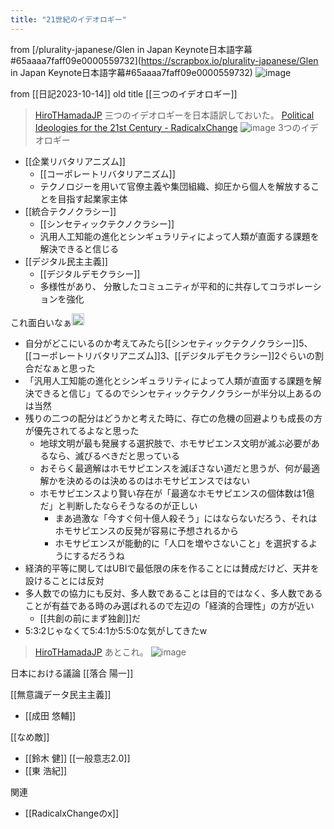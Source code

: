 ```yaml
---
title: "21世紀のイデオロギー"
---
```


from [/plurality-japanese/Glen in Japan Keynote日本語字幕#65aaaa7faff09e0000559732](https://scrapbox.io/plurality-japanese/Glen in Japan Keynote日本語字幕#65aaaa7faff09e0000559732)
![image](https://scrapbox.io/files/6595ff54a8350a00234a029f.jpg)



from [[日記2023-10-14]]
old title [[三つのイデオロギー]]

> [HiroTHamadaJP](https://twitter.com/HiroTHamadaJP/status/1708173018122551390/photo/1) 三つのイデオロギーを日本語訳しておいた。
>  [Political Ideologies for the 21st Century - RadicalxChange](https://www.radicalxchange.org/media/blog/political-ideologies-for-the-21st-century/)
>  ![image](https://gyazo.com/6099f2955db45a1a85ff1498988800f3/thumb/1000)
3つのイデオロギー
- [[企業リバタリアニズム]]
    - [[コーポレートリバタリアニズム]]
    - テクノロジーを用いて官僚主義や集団組織、抑圧から個人を解放することを目指す起業家主体
- [[統合テクノクラシー]]
    - [[シンセティックテクノクラシー]]
    - 汎用人工知能の進化とシンギュラリティによって人類が直面する課題を解決できると信じる
- [[デジタル民主主義]]
    - [[デジタルデモクラシー]]
    - 多様性があり、 分散したコミュニティが平和的に共存してコラボレーションを強化

これ面白いなぁ<img src='https://scrapbox.io/api/pages/nishio/nishio/icon' alt='nishio.icon' height="19.5"/>
- 自分がどこにいるのか考えてみたら[[シンセティックテクノクラシー]]5、[[コーポレートリバタリアニズム]]3、[[デジタルデモクラシー]]2ぐらいの割合だなぁと思った
- 「汎用人工知能の進化とシンギュラリティによって人類が直面する課題を解決できると信じ」てるのでシンセティックテクノクラシーが半分以上あるのは当然
- 残りの二つの配分はどうかと考えた時に、存亡の危機の回避よりも成長の方が優先されてるよなと思った
    - 地球文明が最も発展する選択肢で、ホモサピエンス文明が滅ぶ必要があるなら、滅びるべきだと思っている
    - おそらく最適解はホモサピエンスを滅ぼさない道だと思うが、何が最適解かを決めるのは決めるのはホモサピエンスではない
    - ホモサピエンスより賢い存在が「最適なホモサピエンスの個体数は1億だ」と判断したならそうなるのが正しい
        - まあ過激な「今すぐ何十億人殺そう」にはならないだろう、それはホモサピエンスの反発が容易に予想されるから
        - ホモサピエンスが能動的に「人口を増やさないこと」を選択するようにするだろうね
- 経済的平等に関してはUBIで最低限の床を作ることには賛成だけど、天井を設けることには反対
- 多人数での協力にも反対、多人数であることは目的ではなく、多人数であることが有益である時のみ選ばれるので左辺の「経済的合理性」の方が近い
    - [[共創の前にまず独創]]だ
- 5:3:2じゃなくて5:4:1か5:5:0な気がしてきたw

> [HiroTHamadaJP](https://twitter.com/HiroTHamadaJP/status/1712792038830461022) あとこれ。
>  ![image](https://gyazo.com/286a10a47a952836024436cd875f352c/thumb/1000)

日本における議論
[[落合 陽一]]

[[無意識データ民主主義]]
- [[成田 悠輔]]

[[なめ敵]]
- [[鈴木 健]]
[[一般意志2.0]]
- [[東 浩紀]]

関連
- [[RadicalxChangeのx]]
